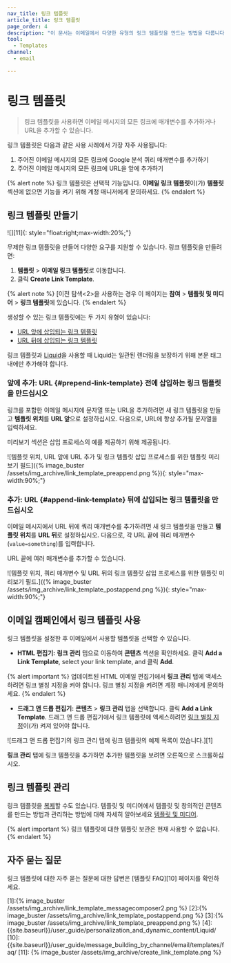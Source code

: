 ```yaml
---
nav_title: 링크 템플릿
article_title: 링크 템플릿
page_order: 4
description: "이 문서는 이메일에서 다양한 유형의 링크 템플릿을 만드는 방법을 다룹니다."
tool:
  - Templates
channel:
  - email

---
```


# 링크 템플릿

> 링크 템플릿을 사용하면 이메일 메시지의 모든 링크에 매개변수를 추가하거나 URL을 추가할 수 있습니다.

링크 템플릿은 다음과 같은 사용 사례에서 가장 자주 사용됩니다:

1. 주어진 이메일 메시지의 모든 링크에 Google 분석 쿼리 매개변수를 추가하기
2. 주어진 이메일 메시지의 모든 링크에 URL을 앞에 추가하기

{% alert note %}
링크 템플릿은 선택적 기능입니다. **이메일 링크 템플릿**이(가) **템플릿** 섹션에 없으면 기능을 켜기 위해 계정 매니저에게 문의하세요.
{% endalert %}

## 링크 템플릿 만들기

![][11]{: style="float:right;max-width:20%;"}

무제한 링크 템플릿을 만들어 다양한 요구를 지원할 수 있습니다. 링크 템플릿을 만들려면:

1. **템플릿** > **이메일 링크 템플릿**로 이동합니다. 
2. 클릭 **Create Link Template**.

{% alert note %}
[이전 탐색<2>을 사용하는 경우 이 페이지는 **참여** > **템플릿 및 미디어** > **링크 템플릿**에 있습니다.
{% endalert %}

생성할 수 있는 링크 템플릿에는 두 가지 유형이 있습니다:

- [URL 앞에 삽입되는 링크 템플릿](#prepend-link-template)
- [URL 뒤에 삽입되는 링크 템플릿](#append-link-template)

링크 템플릿과 [Liquid]({{site.baseurl}}/user_guide/personalization_and_dynamic_content/liquid/)을 사용할 때 Liquid는 일관된 렌더링을 보장하기 위해 본문 태그 내에만 추가해야 합니다.

### 앞에 추가: URL {#prepend-link-template} 전에 삽입하는 링크 템플릿을 만드십시오

링크를 포함한 이메일 메시지에 문자열 또는 URL을 추가하려면 새 링크 템플릿을 만들고 **템플릿 위치**를 **URL 앞**으로 설정하십시오. 다음으로, URL에 항상 추가될 문자열을 입력하세요. 

미리보기 섹션은 삽입 프로세스의 예를 제공하기 위해 제공됩니다.

![템플릿 위치, URL 앞에 URL 추가 및 링크 템플릿 삽입 프로세스를 위한 템플릿 미리보기 필드]({% image_buster /assets/img_archive/link_template_preappend.png %}){: style="max-width:90%;"}

### 추가: URL {#append-link-template} 뒤에 삽입되는 링크 템플릿을 만드십시오

이메일 메시지에서 URL 뒤에 쿼리 매개변수를 추가하려면 새 링크 템플릿을 만들고 **템플릿 위치**를 **URL 뒤**로 설정하십시오. 다음으로, 각 URL 끝에 쿼리 매개변수(`value=something`)를 입력합니다.

URL 끝에 여러 매개변수를 추가할 수 있습니다.

![템플릿 위치, 쿼리 매개변수 및 URL 뒤의 링크 템플릿 삽입 프로세스를 위한 템플릿 미리보기 필드.]({% image_buster /assets/img_archive/link_template_postappend.png %}){: style="max-width:90%;"}

## 이메일 캠페인에서 링크 템플릿 사용

링크 템플릿을 설정한 후 이메일에서 사용할 템플릿을 선택할 수 있습니다.

- **HTML 편집기:** **링크 관리** 탭으로 이동하여 **콘텐츠** 섹션을 확인하세요. 클릭 **Add a Link Template**, select your link template, and 클릭 **Add**.

{% alert important %}
업데이트된 HTML 이메일 편집기에서 **링크 관리** 탭에 액세스하려면 링크 별칭 지정을 켜야 합니다. 링크 별칭 지정을 켜려면 계정 매니저에게 문의하세요.
{% endalert %}

- **드래그 앤 드롭 편집기:** **콘텐츠** > **링크 관리** 탭을 선택합니다. 클릭 **Add a Link Template**. 드래그 앤 드롭 편집기에서 링크 템플릿에 액세스하려면 [링크 별칭 지정]({{site.baseurl}}/user_guide/message_building_by_channel/email/templates/link_aliasing/)이(가) 켜져 있어야 합니다.

![드래그 앤 드롭 편집기의 링크 관리 탭에 링크 템플릿의 예제 목록이 있습니다.][1]

**링크 관리** 탭에 링크 템플릿을 추가하면 추가한 템플릿을 보려면 오른쪽으로 스크롤하십시오.

## 링크 템플릿 관리

링크 템플릿을 [복제]({{site.baseurl}}/user_guide/engagement_tools/templates_and_media/duplicate/)할 수도 있습니다. 템플릿 및 미디어에서 템플릿 및 창의적인 콘텐츠를 만드는 방법과 관리하는 방법에 대해 자세히 알아보세요 [템플릿 및 미디어]({{site.baseurl}}/user_guide/engagement_tools/templates_and_media/).

{% alert important %}
링크 템플릿에 대한 템플릿 보관은 현재 사용할 수 없습니다.
{% endalert %}

## 자주 묻는 질문

링크 템플릿에 대한 자주 묻는 질문에 대한 답변은 \[템플릿 FAQ][10] 페이지를 확인하세요.

[1]:{% image_buster /assets/img_archive/link_template_messagecomposer2.png %}
[2]:{% image_buster /assets/img_archive/link_template_postappend.png %}
[3]:{% image_buster /assets/img_archive/link_template_preappend.png %}
[4]: {{site.baseurl}}/user_guide/personalization_and_dynamic_content/Liquid/
[10]: {{site.baseurl}}/user_guide/message_building_by_channel/email/templates/faq/
[11]: {% image_buster /assets/img_archive/create_link_template.png %}
